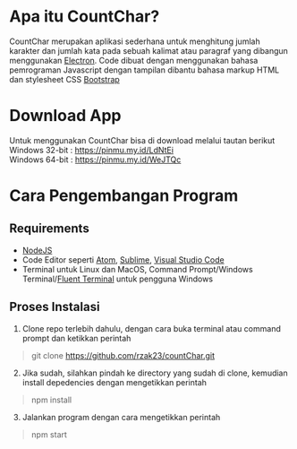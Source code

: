 Apa itu CountChar?
===
CountChar merupakan aplikasi sederhana untuk menghitung jumlah karakter dan jumlah kata pada sebuah kalimat atau paragraf yang dibangun menggunakan [Electron](https://electronjs.org). Code dibuat dengan menggunakan bahasa pemrograman Javascript dengan tampilan dibantu bahasa markup HTML dan stylesheet CSS [Bootstrap](https://getbootstrap.com)

Download App
===
Untuk menggunakan CountChar bisa di download melalui tautan berikut  
Windows 32-bit : https://pinmu.my.id/LdNtEi  
Windows 64-bit : https://pinmu.my.id/WeJTQc

Cara Pengembangan Program
===

Requirements
---
* [NodeJS](https://nodejs.org/en/)
* Code Editor seperti [Atom](https://atom.io/), [Sublime](https://www.sublimetext.com/), [Visual Studio Code](https://code.visualstudio.com/)
* Terminal untuk Linux dan MacOS, Command Prompt/Windows Terminal/[Fluent Terminal](https://github.com/felixse/FluentTerminal) untuk pengguna Windows

Proses Instalasi
---
1. Clone repo terlebih dahulu, dengan cara buka terminal atau command prompt dan ketikkan perintah  
> git clone https://github.com/rzak23/countChar.git
2. Jika sudah, silahkan pindah ke directory yang sudah di clone, kemudian install depedencies dengan mengetikkan perintah
> npm install
3. Jalankan program dengan cara mengetikkan perintah
> npm start
